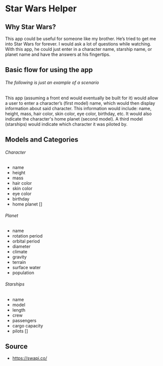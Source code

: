 Star Wars Helper
================

## Why Star Wars?

This app could be useful for someone like my brother. He’s tried to get me into Star Wars for forever. I would ask a lot of questions while watching. With this app, he could just enter in a character name, starship name, or planet name and have the answers at his fingertips.

## Basic flow for using the app

###### The following is just an example of a scenario
This app (assuming a front end would eventually be built for it) would allow a user to enter a character’s (first model) name, which would then display information about said character. This information would include: name, height, mass, hair color, skin color, eye color, birthday, etc. It would also indicate the character's home planet (second model). A third model (starships) would indicate which character it was piloted by. 

## Models and Categories

###### Character
* name
* height
* mass
* hair color
* skin color
* eye color
* birthday
* home planet []

###### Planet
* name
* rotation period
* orbital period
* diameter
* climate
* gravity
* terrain
* surface water
* population

###### Starships
* name
* model
* length
* crew
* passengers
* cargo capacity
* pilots []

## Source

* https://swapi.co/
